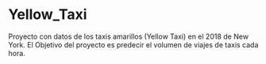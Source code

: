 # Yellow_Taxi
Proyecto con datos de los taxis amarillos (Yellow Taxi) en el 2018 de New York.
El Objetivo del proyecto es predecir el volumen de viajes de taxis cada hora.
